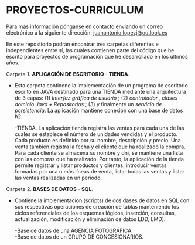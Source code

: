 # PROYECTOS-CURRICULUM
Para más información pónganse en contacto enviando un correo electrónico a la siguiente dirección: juanantonio.lopezj@outlook.es

En este repostiorio podrán encontrar tres carpetas diferentes e independientes entre sí, las cuales contienen parte del 
código que he escrito para proyectos de programación que he desarrollado en los últimos años. 

Carpeta 1. **APLICACIÓN DE ESCRITORIO - TIENDA**. 

  * Esta carpeta continene la implementación de un programa de escritorio escrito en JAVA destinado para una TIENDA  mediante una 
  arquitectura de 3 capas: (1) _Interfaz gráfica de usuario_ ; (2) _controlador , clases dominio Java + Repositorios_ ; (3) y finalmente un 
   _servicio de persistencia_. La aplicación mantiene conexión con una base de datos h2. 
    
     -TIENDA. La aplicación tienda registra las ventas para cada una de las cuales se establece el número de unidades vendidas y el producto. 
     Cada producto es definido por su nombre, descripción y precio. Una venta también registra la fecha y el cliente que ha
     realizado la compra. Para cada cliente se almacena su nombre y dni, se mantiene una lista con las compras que ha realizado.
     Por tanto, la aplicación de la tienda permite registrar y listar productos y clientes, introducir ventas formadas por una o más líneas 
     de venta, listar todas las ventas y listar las ventas realizadas en un período. 
     
Carpeta 2. **BASES DE DATOS - SQL**. 

  * Contiene la implementacíon (scripts) de dos dases de datos  en SQL con sus respectivas operaciones de creación de tablas manteniendo los 
  ciclos referenciales de los esquemas lógicos,  inserción, consultas, actualización, modificación y eliminación de datos
  LDD, LMD).
  
    -Base de datos de una AGENCIA FOTOGRÁFICA.  
    -Base de datos de un GRUPO DE CONCESIONARIOS.


